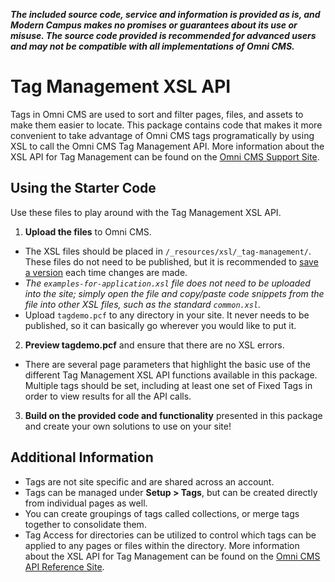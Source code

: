 ***The included source code, service and information is provided as is, and Modern Campus makes no promises or guarantees about its use or misuse. The source code provided is recommended for advanced users and may not be compatible with all implementations of Omni CMS.***

# Tag Management XSL API

Tags in Omni CMS are used to sort and filter pages, files, and assets to make them easier to locate. This package contains code that makes it more convenient to take advantage of Omni CMS tags programatically by using XSL to call the Omni CMS Tag Management API. More information about the XSL API for Tag Management can be found on the [Omni CMS Support Site](http://support.omniupdate.com/oucampus10/site-development/xsl-advanced/xsl-tag-data.html).

## Using the Starter Code

Use these files to play around with the Tag Management XSL API.

1. **Upload the files** to Omni CMS.
 - The XSL files should be placed in `/_resources/xsl/_tag-management/`. These files do not need to be published, but it is recommended to [save a version](https://support.moderncampus.com/learn-omni-cms/pages-files/review/versions.html) each time changes are made. 
 - *The `examples-for-application.xsl` file does not need to be uploaded into the site; simply open the file and copy/paste code snippets from the file into other XSL files, such as the standard `common.xsl`.*
 - Upload `tagdemo.pcf` to any directory in your site. It never needs to be published, so it can basically go wherever you would like to put it.

2. **Preview tagdemo.pcf** and ensure that there are no XSL errors.
 - There are several page parameters that highlight the basic use of the different Tag Management XSL API functions available in this package. Multiple tags should be set, including at least one set of Fixed Tags in order to view results for all the API calls. 

3. **Build on the provided code and functionality** presented in this package and create your own solutions to use on your site! 

## Additional Information

 - Tags are not site specific and are shared across an account. 
 - Tags can be managed under **Setup > Tags**, but can be created directly from individual pages as well. 
 - You can create groupings of tags called collections, or merge tags together to consolidate them. 
 - Tag Access for directories can be utilized to control which tags can be applied to any pages or files within the directory. More information about the XSL API for Tag Management can be found on the [Omni CMS API Reference Site](https://developers.omniupdate.com/).